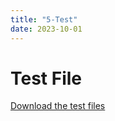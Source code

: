 ```yaml
---
title: "5-Test"
date: 2023-10-01
---
```


# Test File


[Download the test files](/files/001content.zip)

